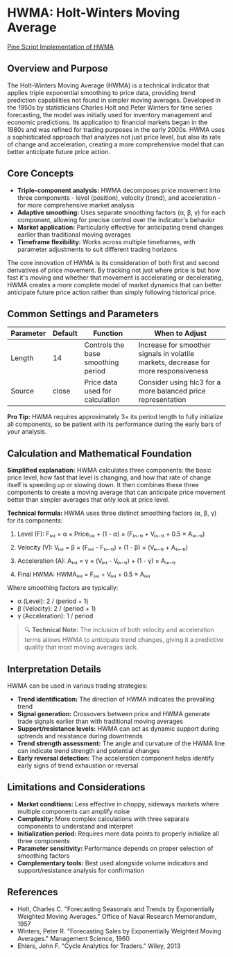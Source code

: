 # HWMA: Holt-Winters Moving Average

[Pine Script Implementation of HWMA](https://github.com/mihakralj/pinescript/blob/main/indicators/trends_FIR/hwma.pine)

## Overview and Purpose

The Holt-Winters Moving Average (HWMA) is a technical indicator that applies triple exponential smoothing to price data, providing trend prediction capabilities not found in simpler moving averages. Developed in the 1950s by statisticians Charles Holt and Peter Winters for time series forecasting, the model was initially used for inventory management and economic predictions. Its application to financial markets began in the 1980s and was refined for trading purposes in the early 2000s. HWMA uses a sophisticated approach that analyzes not just price level, but also its rate of change and acceleration, creating a more comprehensive model that can better anticipate future price action.

## Core Concepts

* **Triple-component analysis:** HWMA decomposes price movement into three components - level (position), velocity (trend), and acceleration - for more comprehensive market analysis
* **Adaptive smoothing:** Uses separate smoothing factors (α, β, γ) for each component, allowing for precise control over the indicator's behavior
* **Market application:** Particularly effective for anticipating trend changes earlier than traditional moving averages
* **Timeframe flexibility:** Works across multiple timeframes, with parameter adjustments to suit different trading horizons

The core innovation of HWMA is its consideration of both first and second derivatives of price movement. By tracking not just where price is but how fast it's moving and whether that movement is accelerating or decelerating, HWMA creates a more complete model of market dynamics that can better anticipate future price action rather than simply following historical price.

## Common Settings and Parameters

| Parameter | Default | Function | When to Adjust |
|-----------|---------|----------|---------------|
| Length | 14 | Controls the base smoothing period | Increase for smoother signals in volatile markets, decrease for more responsiveness |
| Source | close | Price data used for calculation | Consider using hlc3 for a more balanced price representation |

**Pro Tip:** HWMA requires approximately 3× its period length to fully initialize all components, so be patient with its performance during the early bars of your analysis.

## Calculation and Mathematical Foundation

**Simplified explanation:**
HWMA calculates three components: the basic price level, how fast that level is changing, and how that rate of change itself is speeding up or slowing down. It then combines these three components to create a moving average that can anticipate price movement better than simpler averages that only look at price level.

**Technical formula:**
HWMA uses three distinct smoothing factors (α, β, γ) for its components:

1. Level (F):
   F₍ₙ₎ = α × Price₍ₙ₎ + (1 - α) × (F₍ₙ₋₁₎ + V₍ₙ₋₁₎ + 0.5 × A₍ₙ₋₁₎)

2. Velocity (V):
   V₍ₙ₎ = β × (F₍ₙ₎ - F₍ₙ₋₁₎) + (1 - β) × (V₍ₙ₋₁₎ + A₍ₙ₋₁₎)

3. Acceleration (A):
   A₍ₙ₎ = γ × (V₍ₙ₎ - V₍ₙ₋₁₎) + (1 - γ) × A₍ₙ₋₁₎

4. Final HWMA:
   HWMA₍ₙ₎ = F₍ₙ₎ + V₍ₙ₎ + 0.5 × A₍ₙ₎

Where smoothing factors are typically:
- α (Level): 2 / (period + 1)
- β (Velocity): 2 / (period + 1)
- γ (Acceleration): 1 / period

> 🔍 **Technical Note:** The inclusion of both velocity and acceleration terms allows HWMA to anticipate trend changes, giving it a predictive quality that most moving averages lack.

## Interpretation Details

HWMA can be used in various trading strategies:

* **Trend identification:** The direction of HWMA indicates the prevailing trend
* **Signal generation:** Crossovers between price and HWMA generate trade signals earlier than with traditional moving averages
* **Support/resistance levels:** HWMA can act as dynamic support during uptrends and resistance during downtrends
* **Trend strength assessment:** The angle and curvature of the HWMA line can indicate trend strength and potential changes
* **Early reversal detection:** The acceleration component helps identify early signs of trend exhaustion or reversal

## Limitations and Considerations

* **Market conditions:** Less effective in choppy, sideways markets where multiple components can amplify noise
* **Complexity:** More complex calculations with three separate components to understand and interpret
* **Initialization period:** Requires more data points to properly initialize all three components
* **Parameter sensitivity:** Performance depends on proper selection of smoothing factors
* **Complementary tools:** Best used alongside volume indicators and support/resistance analysis for confirmation

## References

* Holt, Charles C. "Forecasting Seasonals and Trends by Exponentially Weighted Moving Averages." Office of Naval Research Memorandum, 1957
* Winters, Peter R. "Forecasting Sales by Exponentially Weighted Moving Averages." Management Science, 1960
* Ehlers, John F. "Cycle Analytics for Traders." Wiley, 2013
